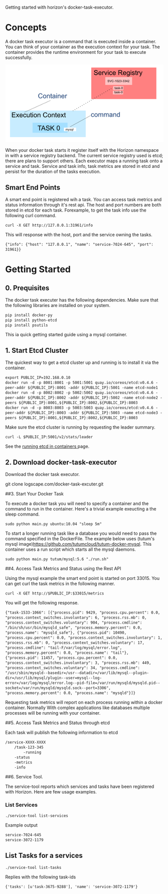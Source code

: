 
Getting started with horizon's docker-task-executor. 


# Concepts 
 A docker task executor  is a command that is executed inside a container. You can think of your container as the execution context for your task. The container provides the runtime environment for your task to execute successfully.

 ![Overview](/docs/images/components.png)

When your docker task starts it register itself with the Horizon namespace in with a service registry backend. The current service registry used is etcd; there are plans to support others. Each executor maps a running task onto a service and task. Service and task info, task metrics are stored in etcd and persist for the duration of the tasks execution. 


## Smart End Points

A smart end point is registered wih a task. You can access task metrics and status information through it's rest api. The host and port numbers are both stored in etcd for each task. Forexample, to get the task info use the following curl command. 

	curl -X GET http://127.0.0.1:31961/info

This will response with the host, port and the service owning the tasks. 

	{"info": {"host": "127.0.0.1", "name": "service-7024-645", "port": 31961}}


# Getting Started 
## 0. Prequisites 

The docker task executer has the following dependencies. Make sure that the following libraries are installed on your system. 

	pip install docker-py
	pip install python-etcd 
	pip install psutils 

This ia quick getting started guide using a mysql container.

## 1. Start Etcd Cluster 

The quickest way to get a etcd cluster up and running is to install it via the container. 

	export PUBLIC_IP=192.168.0.10
	docker run -d -p 8001:8001 -p 5001:5001 quay.io/coreos/etcd:v0.4.6 -peer-addr ${PUBLIC_IP}:8001 -addr ${PUBLIC_IP}:5001 -name etcd-node1
	docker run -d -p 8002:8002 -p 5002:5002 quay.io/coreos/etcd:v0.4.6 -peer-addr ${PUBLIC_IP}:8002 -addr ${PUBLIC_IP}:5002 -name etcd-node2 -peers ${PUBLIC_IP}:8001,${PUBLIC_IP}:8002,${PUBLIC_IP}:8003
	docker run -d -p 8003:8003 -p 5003:5003 quay.io/coreos/etcd:v0.4.6 -peer-addr ${PUBLIC_IP}:8003 -addr ${PUBLIC_IP}:5003 -name etcd-node3 -peers ${PUBLIC_IP}:8001,${PUBLIC_IP}:8002,${PUBLIC_IP}:8003

 Make sure the etcd cluster is running by requesting the leader summary. 

	curl -L $PUBLIC_IP:5001/v2/stats/leader 

 See the [running etcd in containers ](https://coreos.com/blog/Running-etcd-in-Containers/) page. 

## 2. Download docker-task-executor 

Download the docker task executor. 

 git clone logscape.com/docker-task-excuter.git


##3. Start Your Docker Task

To execute a docker task you will need to specify a container and the command to run in the container. Here's a trivial example exeucting a the sleep command. 

	sudo python main.py ubuntu:10.04 "sleep 5m" 

To start a longer running task like a database you would need to pass the command specified in the DockerFile. The example below uses (tutum's mysql image)https://github.com/tutumcloud/tutum-docker-mysql. This container uses a run script which starts all the mysql daemons. 

	sudo python main.py tutum/mysql:5.6 "./run.sh"


##4. Access Task Metrics and Status using the Rest API 

Using the mysql example the smart end point is started on port 33015. You can get curl the task metrics in the following manner.

	curl -X GET http://$PUBLIC_IP:$33015/metrics

You will get the following response.


	{"task-1533-1066": [{"process.pid": 9429, "process.cpu.percent": 0.0, "process.context_switches.involuntary": 6, "process.rss.mb": 0, "process.context_switches.voluntary": 904, "process.cmdline": "/bin/sh/usr/bin/mysqld_safe", "process.memory.percent": 0.0, "process.name": "mysqld_safe"}, {"process.pid": 10490, "process.cpu.percent": 0.0, "process.context_switches.involuntary": 1, "process.rss.mb": 0, "process.context_switches.voluntary": 17, "process.cmdline": "tail-F/var/log/mysql/error.log", "process.memory.percent": 0.0, "process.name": "tail"}, {"process.pid": 11457, "process.cpu.percent": 0.0, "process.context_switches.involuntary": 3, "process.rss.mb": 449, "process.context_switches.voluntary": 34, "process.cmdline": "/usr/sbin/mysqld--basedir=/usr--datadir=/var/lib/mysql--plugin-dir=/usr/lib/mysql/plugin--user=mysql--log-error=/var/log/mysql/error.log--pid-file=/var/run/mysqld/mysqld.pid--socket=/var/run/mysqld/mysqld.sock--port=3306", "process.memory.percent": 0.0, "process.name": "mysqld"}]}

Requesting task metrics will report on each process running within a docker container. Normally With complex applications like databases multiple processes will be running with your container. 

##5. Access Task Metrics and Status through etcd 

Each task will publish the following information to etcd

	/service-XXXX-XXXX
	    /task-123-345
	        -running 
		-status 
		-metrics 
		-info


##6. Service Tool.

The service-tool reports which services and tasks have been registered with Horizon. Here are few usage examples.

### List Services 

	./service-tool list-services

Example output 

	service-7024-645
	service-3072-1179

## List Tasks for a services		
	
	./service-tool list-tasks

Replies with the following task-ids 

	{'tasks': [u'task-3675-9288'], 'name': 'service-3072-1179'}





